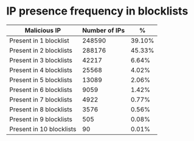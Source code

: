 # IP presence frequency in blocklists
| Malicious IP | Number of IPs | % |
|----|----|----|
| Present in 1 blocklist | 248590 | 39.10% |
| Present in 2 blocklists | 288176 | 45.33% |
| Present in 3 blocklists | 42217 | 6.64% |
| Present in 4 blocklists | 25568 | 4.02% |
| Present in 5 blocklists | 13089 | 2.06% |
| Present in 6 blocklists | 9059 | 1.42% |
| Present in 7 blocklists | 4922 | 0.77% |
| Present in 8 blocklists | 3576 | 0.56% |
| Present in 9 blocklists | 505 | 0.08% |
| Present in 10 blocklists | 90 | 0.01% |
